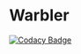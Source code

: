 # Warbler
[![Codacy Badge](https://api.codacy.com/project/badge/Grade/cf2354a9aed6431b88c3c03a9e2ca902)](https://app.codacy.com/gh/boehs/Warbler?utm_source=github.com&utm_medium=referral&utm_content=boehs/Warbler&utm_campaign=Badge_Grade_Settings)